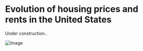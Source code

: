 # Evolution of housing prices and rents in the United States

Under construction..

![Image](https://d30y9cdsu7xlg0.cloudfront.net/png/2029-200.png)